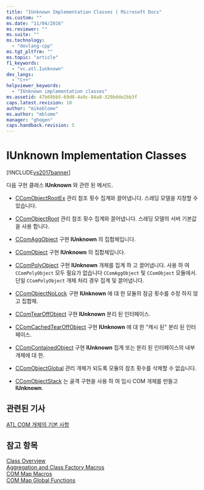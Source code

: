 ```yaml
---
title: "IUnknown Implementation Classes | Microsoft Docs"
ms.custom: ""
ms.date: "11/04/2016"
ms.reviewer: ""
ms.suite: ""
ms.technology: 
  - "devlang-cpp"
ms.tgt_pltfrm: ""
ms.topic: "article"
f1_keywords: 
  - "vc.atl.Iunknown"
dev_langs: 
  - "C++"
helpviewer_keywords: 
  - "IUnknown implementation classes"
ms.assetid: 47b69bb5-69d8-4a9c-84a8-329bdde2bb3f
caps.latest.revision: 10
author: "mikeblome"
ms.author: "mblome"
manager: "ghogen"
caps.handback.revision: 5
---
```

# IUnknown Implementation Classes
[!INCLUDE[vs2017banner](../assembler/inline/includes/vs2017banner.md)]

다음 구현 클래스  **IUnknown** 와 관련 된 메서드.  
  
-   [CComObjectRootEx](../atl/reference/ccomobjectrootex-class.md) 관리 참조 횟수 집계와 끌어냅니다.  스레딩 모델을 지정할 수 있습니다.  
  
-   [CComObjectRoot](../atl/reference/ccomobjectroot-class.md) 관리 참조 횟수 집계와 끌어냅니다.  스레딩 모델의 서버 기본값을 사용 합니다.  
  
-   [CComAggObject](../atl/reference/ccomaggobject-class.md) 구현  **IUnknown** 의 집합체입니다.  
  
-   [CComObject](../atl/reference/ccomobject-class.md) 구현  **IUnknown** 의 집합체입니다.  
  
-   [CComPolyObject](../atl/reference/ccompolyobject-class.md) 구현  **IUnknown** 개체를 집계 하 고 끌어냅니다.  사용 하 여 `CComPolyObject` 모두 필요가 없습니다 `CComAggObject` 및 `CComObject` 모듈에서.  단일 `CComPolyObject` 개체 처리 경우 집계 및 끌어냅니다.  
  
-   [CComObjectNoLock](../atl/reference/ccomobjectnolock-class.md) 구현  **IUnknown** 에 대 한 모듈의 잠금 횟수를 수정 하지 않고 집합체.  
  
-   [CComTearOffObject](../atl/reference/ccomtearoffobject-class.md) 구현  **IUnknown** 분리 된 인터페이스.  
  
-   [CComCachedTearOffObject](../atl/reference/ccomcachedtearoffobject-class.md) 구현  **IUnknown** 에 대 한 "캐시 된" 분리 된 인터페이스.  
  
-   [CComContainedObject](../atl/reference/ccomcontainedobject-class.md) 구현  **IUnknown** 집계 또는 분리 된 인터페이스의 내부 개체에 대 한.  
  
-   [CComObjectGlobal](../atl/reference/ccomobjectglobal-class.md) 관리 개체가 되도록 모듈의 참조 횟수를 삭제할 수 없습니다.  
  
-   [CComObjectStack](../atl/reference/ccomobjectstack-class.md) 는 골격 구현을 사용 하 여 임시 COM 개체를 만들고  **IUnknown**.  
  
## 관련된 기사  
 [ATL COM 개체의 기본 사항](../atl/fundamentals-of-atl-com-objects.md)  
  
## 참고 항목  
 [Class Overview](../atl/atl-class-overview.md)   
 [Aggregation and Class Factory Macros](../atl/reference/aggregation-and-class-factory-macros.md)   
 [COM Map Macros](../atl/reference/com-map-macros.md)   
 [COM Map Global Functions](../atl/reference/com-map-global-functions.md)